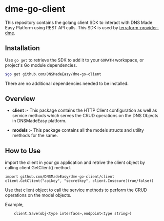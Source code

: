 # dme-go-client
 This repository contains the golang client SDK to interact with DNS Made Easy Platform using REST API calls. This SDK is used by [terraform-provider-dme](https://github.com/DNSMadeEasy/terraform-provider-dme).

## Installation ##

Use `go get` to retrieve the SDK to add it to your `GOPATH` workspace, or project's Go module dependencies.


```sh
$go get github.com/DNSMadeEasy/dme-go-client
```

There are no additional dependencies needed to be installed.

## Overview ##
  
* <strong>client</strong> :- This package contains the HTTP Client configuration as well as service methods which serves the CRUD operations on the DNS Objects in DNSMadeEasy platform.

* <strong>models</strong> :- This package contains all the models structs and utility methods for the same.

## How to Use ##

import the client in your go application and retrive the client object by calling client.GetClient() method.
```golang
import github.com/DNSMadeEasy/dme-go-client/client
client.GetClient("apikey", "secretkey", client.Insecure(true/false))
```


Use that client object to call the service methods to perform the CRUD operations on the model objects.

Example,

```golang
    client.Save(obj<type interface>,endpoint<type string>)
```